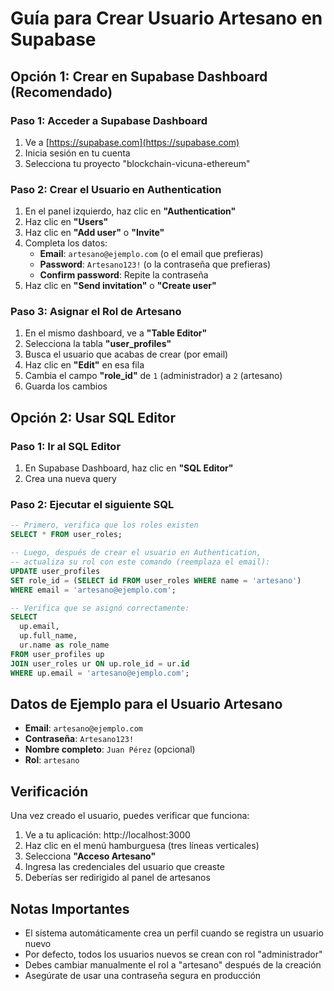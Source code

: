 # Guía para Crear Usuario Artesano en Supabase

## Opción 1: Crear en Supabase Dashboard (Recomendado)

### Paso 1: Acceder a Supabase Dashboard
1. Ve a [https://supabase.com](https://supabase.com)
2. Inicia sesión en tu cuenta
3. Selecciona tu proyecto "blockchain-vicuna-ethereum"

### Paso 2: Crear el Usuario en Authentication
1. En el panel izquierdo, haz clic en **"Authentication"**
2. Haz clic en **"Users"**
3. Haz clic en **"Add user"** o **"Invite"**
4. Completa los datos:
   - **Email**: `artesano@ejemplo.com` (o el email que prefieras)
   - **Password**: `Artesano123!` (o la contraseña que prefieras)
   - **Confirm password**: Repite la contraseña
5. Haz clic en **"Send invitation"** o **"Create user"**

### Paso 3: Asignar el Rol de Artesano
1. En el mismo dashboard, ve a **"Table Editor"**
2. Selecciona la tabla **"user_profiles"**
3. Busca el usuario que acabas de crear (por email)
4. Haz clic en **"Edit"** en esa fila
5. Cambia el campo **"role_id"** de `1` (administrador) a `2` (artesano)
6. Guarda los cambios

## Opción 2: Usar SQL Editor

### Paso 1: Ir al SQL Editor
1. En Supabase Dashboard, haz clic en **"SQL Editor"**
2. Crea una nueva query

### Paso 2: Ejecutar el siguiente SQL
```sql
-- Primero, verifica que los roles existen
SELECT * FROM user_roles;

-- Luego, después de crear el usuario en Authentication, 
-- actualiza su rol con este comando (reemplaza el email):
UPDATE user_profiles 
SET role_id = (SELECT id FROM user_roles WHERE name = 'artesano')
WHERE email = 'artesano@ejemplo.com';

-- Verifica que se asignó correctamente:
SELECT 
  up.email,
  up.full_name,
  ur.name as role_name
FROM user_profiles up
JOIN user_roles ur ON up.role_id = ur.id
WHERE up.email = 'artesano@ejemplo.com';
```

## Datos de Ejemplo para el Usuario Artesano

- **Email**: `artesano@ejemplo.com`
- **Contraseña**: `Artesano123!`
- **Nombre completo**: `Juan Pérez` (opcional)
- **Rol**: `artesano`

## Verificación

Una vez creado el usuario, puedes verificar que funciona:

1. Ve a tu aplicación: http://localhost:3000
2. Haz clic en el menú hamburguesa (tres líneas verticales)
3. Selecciona **"Acceso Artesano"**
4. Ingresa las credenciales del usuario que creaste
5. Deberías ser redirigido al panel de artesanos

## Notas Importantes

- El sistema automáticamente crea un perfil cuando se registra un usuario nuevo
- Por defecto, todos los usuarios nuevos se crean con rol "administrador"
- Debes cambiar manualmente el rol a "artesano" después de la creación
- Asegúrate de usar una contraseña segura en producción